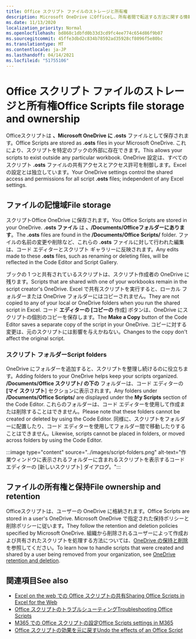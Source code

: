```yaml
---
title: Office スクリプト ファイルのストレージと所有権
description: Microsoft OneDrive にOfficeし、所有者間で転送する方法に関する情報。
ms.date: 11/13/2020
localization_priority: Normal
ms.openlocfilehash: bd868c1dbfd0b33d3cd9fc4ee774c654d86f9b07
ms.sourcegitcommit: 45ffe3dbd2c834b78592ad35928cf8096f5e80bc
ms.translationtype: MT
ms.contentlocale: ja-JP
ms.lasthandoff: 04/14/2021
ms.locfileid: "51755106"
---
```

# <a name="office-scripts-file-storage-and-ownership"></a><span data-ttu-id="79a51-103">Office スクリプト ファイルのストレージと所有権</span><span class="sxs-lookup"><span data-stu-id="79a51-103">Office Scripts file storage and ownership</span></span>

<span data-ttu-id="79a51-104">Officeスクリプトは **、Microsoft OneDrive に .osts** ファイルとして保存されます。</span><span class="sxs-lookup"><span data-stu-id="79a51-104">Office Scripts are stored as **.osts** files in your Microsoft OneDrive.</span></span> <span data-ttu-id="79a51-105">これにより、スクリプトを特定のブックの外部に存在できます。</span><span class="sxs-lookup"><span data-stu-id="79a51-105">This allows your scripts to exist outside any particular workbook.</span></span> <span data-ttu-id="79a51-106">OneDrive 設定は、すべてのスクリプト **.osts** ファイルの共有アクセスとアクセス許可を制御します。Excel の設定とは独立しています。</span><span class="sxs-lookup"><span data-stu-id="79a51-106">Your OneDrive settings control the shared access and permissions for all script **.osts** files; independent of any Excel settings.</span></span>

## <a name="file-storage"></a><span data-ttu-id="79a51-107">ファイルの記憶域</span><span class="sxs-lookup"><span data-stu-id="79a51-107">File storage</span></span>

<span data-ttu-id="79a51-108">スクリプトOffice OneDrive に保存されます。</span><span class="sxs-lookup"><span data-stu-id="79a51-108">You Office Scripts are stored in your OneDrive.</span></span> <span data-ttu-id="79a51-109">**.osts ファイル** は **、/Documents/Officeフォルダーにあります**。</span><span class="sxs-lookup"><span data-stu-id="79a51-109">The **.osts** files are found in the **/Documents/Office Scripts/** folder.</span></span> <span data-ttu-id="79a51-110">ファイルの名前の変更や削除など、これらの **.osts** ファイルに対して行われた編集は、コード エディターとスクリプト ギャラリーに反映されます。</span><span class="sxs-lookup"><span data-stu-id="79a51-110">Any edits made to these **.osts** files, such as renaming or deleting files, will be reflected in the Code Editor and Script Gallery.</span></span>

<span data-ttu-id="79a51-111">ブックの 1 つと共有されているスクリプトは、スクリプト作成者の OneDrive に残ります。</span><span class="sxs-lookup"><span data-stu-id="79a51-111">Scripts that are shared with one of your workbooks remain in the script creator's OneDrive.</span></span> <span data-ttu-id="79a51-112">Excel で共有スクリプトを実行すると、ローカル フォルダーまたは OneDrive フォルダーにはコピーされません。</span><span class="sxs-lookup"><span data-stu-id="79a51-112">They are not copied to any of your local or OneDrive folders when you run the shared script in Excel.</span></span> <span data-ttu-id="79a51-113">コード **エディターの [コピーの** 作成] ボタンは、OneDrive にスクリプトの個別のコピーを保存します。</span><span class="sxs-lookup"><span data-stu-id="79a51-113">The **Make a Copy** button of the Code Editor saves a separate copy of the script in your OneDrive.</span></span> <span data-ttu-id="79a51-114">コピーに対する変更は、元のスクリプトには影響を与えかねない。</span><span class="sxs-lookup"><span data-stu-id="79a51-114">Changes to the copy don't affect the original script.</span></span>

### <a name="script-folders"></a><span data-ttu-id="79a51-115">スクリプト フォルダー</span><span class="sxs-lookup"><span data-stu-id="79a51-115">Script folders</span></span>

<span data-ttu-id="79a51-116">OneDrive にフォルダーを追加すると、スクリプトを整理し続けるのに役立ちます。</span><span class="sxs-lookup"><span data-stu-id="79a51-116">Adding folders to your OneDrive helps keep your scripts organized.</span></span> <span data-ttu-id="79a51-117">**/Documents/Office スクリプト/ の下の** フォルダーは、コード エディターの **[マイ スクリプト**] セクションに表示されます。</span><span class="sxs-lookup"><span data-stu-id="79a51-117">Any folders under **/Documents/Office Scripts/** are displayed under the **My Scripts** section of the Code Editor.</span></span> <span data-ttu-id="79a51-118">これらのフォルダーは、コード エディターを使用して作成または削除することはできません。</span><span class="sxs-lookup"><span data-stu-id="79a51-118">Please note that these folders cannot be created or deleted by using the Code Editor.</span></span> <span data-ttu-id="79a51-119">同様に、スクリプトをフォルダーに配置したり、コード エディターを使用してフォルダー間で移動したりすることはできません。</span><span class="sxs-lookup"><span data-stu-id="79a51-119">Likewise, scripts cannot be placed in folders, or moved across folders by using the Code Editor.</span></span>

:::image type="content" source="../images/script-folders.png" alt-text="作業ウィンドウに表示されるフォルダーに含まれるスクリプトを表示するコード エディターの [新しいスクリプト] ダイアログ。":::

## <a name="file-ownership-and-retention"></a><span data-ttu-id="79a51-121">ファイルの所有権と保持</span><span class="sxs-lookup"><span data-stu-id="79a51-121">File ownership and retention</span></span>

<span data-ttu-id="79a51-122">Officeスクリプトは、ユーザーの OneDrive に格納されます。</span><span class="sxs-lookup"><span data-stu-id="79a51-122">Office Scripts are stored in a user's OneDrive.</span></span> <span data-ttu-id="79a51-123">Microsoft OneDrive で指定された保持ポリシーと削除ポリシーに従います。</span><span class="sxs-lookup"><span data-stu-id="79a51-123">They follow the retention and deletion policies specified by Microsoft OneDrive.</span></span> <span data-ttu-id="79a51-124">組織から削除されるユーザーによって作成および共有されたスクリプトを処理する方法については、[OneDrive の保持と削除](/onedrive/retention-and-deletion)を参照してください。</span><span class="sxs-lookup"><span data-stu-id="79a51-124">To learn how to handle scripts that were created and shared by a user being removed from your organization, see [OneDrive retention and deletion](/onedrive/retention-and-deletion).</span></span>

## <a name="see-also"></a><span data-ttu-id="79a51-125">関連項目</span><span class="sxs-lookup"><span data-stu-id="79a51-125">See also</span></span>

- [<span data-ttu-id="79a51-126">Excel on the web での Office スクリプトの共有</span><span class="sxs-lookup"><span data-stu-id="79a51-126">Sharing Office Scripts in Excel for the Web</span></span>](https://support.microsoft.com/office/sharing-office-scripts-in-excel-for-the-web-226eddbc-3a44-4540-acfe-fccda3d1122b)
- [<span data-ttu-id="79a51-127">Office スクリプトのトラブルシューティング</span><span class="sxs-lookup"><span data-stu-id="79a51-127">Troubleshooting Office Scripts</span></span>](../testing/troubleshooting.md)
- [<span data-ttu-id="79a51-128">M365 での Office スクリプトの設定</span><span class="sxs-lookup"><span data-stu-id="79a51-128">Office Scripts settings in M365</span></span>](https://support.office.com/article/office-scripts-settings-in-m365-19d3c51a-6ca2-40ab-978d-60fa49554dcf)
- [<span data-ttu-id="79a51-129">Office スクリプトの効果を元に戻す</span><span class="sxs-lookup"><span data-stu-id="79a51-129">Undo the effects of an Office Script</span></span>](../testing/undo.md)

